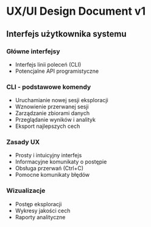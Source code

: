 # UX/UI Design Document v1
## Interfejs użytkownika systemu

### Główne interfejsy
- Interfejs linii poleceń (CLI)
- Potencjalne API programistyczne

### CLI - podstawowe komendy
- Uruchamianie nowej sesji eksploracji
- Wznowienie przerwanej sesji
- Zarządzanie zbiorami danych
- Przeglądanie wyników i analityk
- Eksport najlepszych cech

### Zasady UX
- Prosty i intuicyjny interfejs
- Informacyjne komunikaty o postępie
- Obsługa przerwań (Ctrl+C)
- Pomocne komunikaty błędów

### Wizualizacje
- Postęp eksploracji
- Wykresy jakości cech
- Raporty analityczne